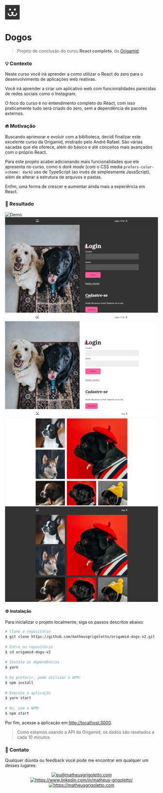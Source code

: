 <img src="./public/apple-touch-icon.png" width="48">

# Dogos

> Projeto de conclusão do curso **React completo**, da [Origamid](https://www.origamid.com/curso/react-completo/).

### 💡 Contexto

Neste curso você irá aprender a como utilizar o React do zero para o desenvolvimento de aplicações web reativas.

Você irá aprender a criar um aplicativo web com funcionalidades parecidas de redes sociais como o Instagram.

O foco do curso é no entendimento completo do React, com isso praticamente tudo será criado do zero, sem a dependência de pacotes externos.

### 🔥 Motivação

Buscando aprimorar e evoluir com a bibllioteca, decidi finalizar este excelente curso da Origamid, mistrado pelo André Rafael. São várias sacadas que ele oferece, além do básico e até conceitos mais avançados com o próprio React.

Para este projeto acabei adicionando mais funcionalidades que ele apresenta no curso, como o _dark mode_ (com o CSS media `prefers-color-scheme: dark`) uso de TypeScript (ao invés de simplesmente JavaScript), além de alterar a estrutura de arquivos e pastas.

Enfim, uma forma de crescer e aumentar ainda mais a experiência em React.

### 🚀 Resultado

![Demo](./docs/demo.gif)
![tela01](./docs/screen01.png)
![tela02](./docs/screen02.png)
![tela03](./docs/screen03.png)
![tela04](./docs/screen04.png)

#### ⚙️ Instalação

Para inicializar o projeto localmente, siga os passos descritos abaixo:

```bash
# Clone o repositório
$ git clone https://github.com/matheusgrigoletto/origamid-dogs-v2.git

# Entre no repositório
$ cd origamid-dogs-v2

# Instale as dependências
$ yarn

# Se preferir, pode utilizar o NPM:
$ npm install

# Execute a aplicação
$ yarn start

# Ou, com o NPM:
$ npm start
```

Por fim, acesse a aplicação em <http://localhost:3000>.

> Como estamos usando a API da Origamid, os dados são resetados a cada 10 minutos.

### 🍻 Contato

Qualquer dúvida ou feedback você pode me encontrar em qualquer um desses lugares:

<p align="center">
<a href="mailto:eu@matheusgrigoletto.com" target="_blank">
<img src="https://img.shields.io/badge/e--mail-eu%40matheusgrigoletto.com-blueviolet" alt="eu@matheusgrigoletto.com">
</a>

<a href="https://www.linkedin.com/in/matheus-grigoletto/" target="_blank">
<img src="https://img.shields.io/badge/linkedin-Matheus%20Grigoletto-blue" alt="https://www.linkedin.com/in/matheus-grigoletto/">
</a>

<a href="https://matheusgrigoletto.com" target="_blank">
<img src="https://img.shields.io/badge/site-matheusgrigoletto.com-black" alt="https://matheusgrigoletto.com">
</a>
</p>
